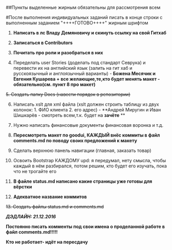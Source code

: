 ##Пункты выделенные жирным обязательны для рассмотрения всем

#После выполнения индивидуальных заданий писать в конце строки с выполненным заданием "++++ГОТОВО++++" жирным шрифтом

1. **Написать в лс Владу Демяновичу и скинуть ссылку на свой Гитхаб**

2. **Записаться в Contributors**

3. **Почитать про роли и разобраться в них**

4. Переделать  user Stories (доделать под стандарт Севрука) и перевести их на английский язык (залить на гит хаб и русскоязычный и англоязычный варианты) - 
**Божена Месячик и Евгения Кушарева + все желающие,те,кто будет менять макет - обязательно(см. пункт 8 про макет)**

~~5. Создать папку Docs (навести порядок в репозитории)~~

6. Написать xslt для xml файла (xslt должен строить таблицу из двух колонок: 1. ФИО клиента 2. его адрес) - 
**Андрей Миругин и Иван Шишкарёв - смотреть всем,т.к. будет на **зачёте** **

7. Нужно написать финансовые документы финансовая воронка и т.д.

8. **Пересмотреть макет по goodui, КАЖДЫЙ внёс коммиты в файл comments.md по поводу своих предложений к макету**

9. Сделать верхнюю панель навигации (главная, заказать товар)

10. Освоить Bootstrap КАЖДОМУ upd: я передумал, нету смысла, чтобы каждый в нём разбирался, потом решим, кто будет его изучать, пока что не трогайте его

11. **В файле status.md написано какие страницы уже готовы для вёрстки**

12. **Адекватное название коммитов**

~~13. Создать файлы status.md и comments.md~~

***ДЭДЛАЙН: 21.12.2016***

**Постоянно писать комменты под свои имена о проделанной работе в файл comments.md!!!!!**

**Кто не работает- идёт на пересдачу**

